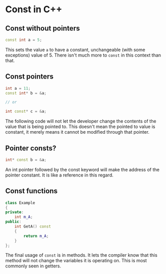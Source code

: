 # Const in C++

## Const without pointers

```cpp
const int a = 5;
```

This sets the value `a` to have a constant, unchangeable (with some exceptions) value of 5. There isn't much more to `const` in this context than that.

## Const pointers

```cpp
int a = 11;
const int* b = &a;

// or

int const* c = &a;
```

The following code will not let the developer change the contents of the value that is being pointed to. This doesn't mean the pointed to value is constant, it merely means it cannot be modified through that pointer.

## Pointer consts?

```cpp
int* const b = &a;
```

An int pointer followed by the const keyword will make the address of the pointer constant. It is like a reference in this regard.

## Const functions

```cpp
class Example
{
private:
    int m_A;
public:
    int GetA() const
    {
        return m_A;
    }
};
```

The final usage of `const` is in methods. It lets the compiler know that this method will not change the variables it is operating on. This is most commonly seen in getters.
